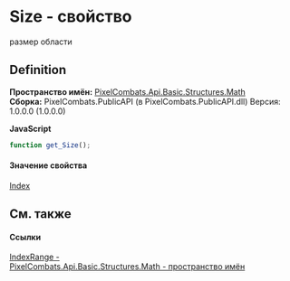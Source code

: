 # Size - свойство


размер области



## Definition
**Пространство имён:** <a href="9a3afb53-d505-325f-0368-fcd870e41d3f">PixelCombats.Api.Basic.Structures.Math</a>  
**Сборка:** PixelCombats.PublicAPI (в PixelCombats.PublicAPI.dll) Версия: 1.0.0.0 (1.0.0.0)

**JavaScript**
``` JavaScript
function get_Size();

```



#### Значение свойства
<a href="ac5dc432-60d2-665e-4227-5491791da77a">Index</a>

## См. также


#### Ссылки
<a href="f4e1d827-5351-0888-3b60-5f22ed5b0dcf">IndexRange - </a>  
<a href="9a3afb53-d505-325f-0368-fcd870e41d3f">PixelCombats.Api.Basic.Structures.Math - пространство имён</a>  
